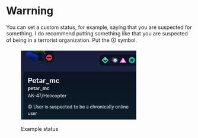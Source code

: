 # Warrning

You can set a custom status, for example, saying that you are suspected for something. I do recommend putting something like that you are suspected of being in a terrorist organization. Put the 🛈 symbol.

<div align="left">

<figure><img src="../.gitbook/assets/img_2024-03-14_220024438.png" alt=""><figcaption><p>Example status</p></figcaption></figure>

</div>

